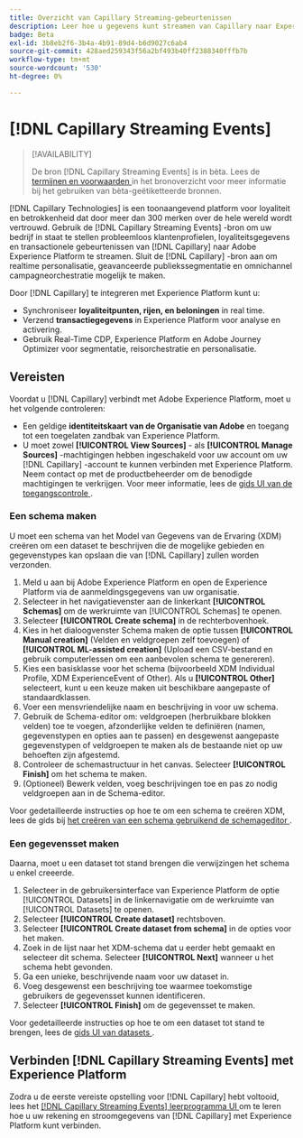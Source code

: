 ```yaml
---
title: Overzicht van Capillary Streaming-gebeurtenissen
description: Leer hoe u gegevens kunt streamen van Capillary naar Experience Platform.
badge: Beta
exl-id: 3b8eb2f6-3b4a-4b91-89d4-b6d9027c6ab4
source-git-commit: 428aed259343f56a2bf493b40ff2388340fffb7b
workflow-type: tm+mt
source-wordcount: '530'
ht-degree: 0%

---
```


# [!DNL Capillary Streaming Events]

>[!AVAILABILITY]
>
>De bron [!DNL Capillary Streaming Events] is in bèta. Lees de [ termijnen en voorwaarden ](../../home.md#terms-and-conditions) in het bronoverzicht voor meer informatie bij het gebruiken van bèta-geëtiketteerde bronnen.

[!DNL Capillary Technologies] is een toonaangevend platform voor loyaliteit en betrokkenheid dat door meer dan 300 merken over de hele wereld wordt vertrouwd. Gebruik de [!DNL Capillary Streaming Events] -bron om uw bedrijf in staat te stellen probleemloos klantenprofielen, loyaliteitsgegevens en transactionele gebeurtenissen van [!DNL Capillary] naar Adobe Experience Platform te streamen. Sluit de [!DNL Capillary] -bron aan om realtime personalisatie, geavanceerde publiekssegmentatie en omnichannel campagneorchestratie mogelijk te maken.

Door [!DNL Capillary] te integreren met Experience Platform kunt u:

* Synchroniseer **loyaliteitpunten, rijen, en beloningen** in real time.
* Verzend **transactiegegevens** in Experience Platform voor analyse en activering.
* Gebruik Real-Time CDP, Experience Platform en Adobe Journey Optimizer voor segmentatie, reisorchestratie en personalisatie.

## Vereisten

Voordat u [!DNL Capillary] verbindt met Adobe Experience Platform, moet u het volgende controleren:

* Een geldige **identiteitskaart van de Organisatie van Adobe** en toegang tot een toegelaten zandbak van Experience Platform.
* U moet zowel **[!UICONTROL View Sources]** - als **[!UICONTROL Manage Sources]** -machtigingen hebben ingeschakeld voor uw account om uw [!DNL Capillary] -account te kunnen verbinden met Experience Platform. Neem contact op met de productbeheerder om de benodigde machtigingen te verkrijgen. Voor meer informatie, lees de [ gids UI van de toegangscontrole ](../../../access-control/ui/overview.md).

### Een schema maken

U moet een schema van het Model van Gegevens van de Ervaring (XDM) creëren om een dataset te beschrijven die de mogelijke gebieden en gegevenstypes kan opslaan die van [!DNL Capillary] zullen worden verzonden.

1. Meld u aan bij Adobe Experience Platform en open de Experience Platform via de aanmeldingsgegevens van uw organisatie.
2. Selecteer in het navigatievenster aan de linkerkant **[!UICONTROL Schemas]** om de werkruimte van [!UICONTROL Schemas] te openen.
3. Selecteer **[!UICONTROL Create schema]** in de rechterbovenhoek.
4. Kies in het dialoogvenster Schema maken de optie tussen **[!UICONTROL Manual creation]** (Velden en veldgroepen zelf toevoegen) of **[!UICONTROL ML-assisted creation]** (Upload een CSV-bestand en gebruik computerlessen om een aanbevolen schema te genereren).
5. Kies een basisklasse voor het schema (bijvoorbeeld XDM Individual Profile, XDM ExperienceEvent of Other). Als u **[!UICONTROL Other]** selecteert, kunt u een keuze maken uit beschikbare aangepaste of standaardklassen.
6. Voer een mensvriendelijke naam en beschrijving in voor uw schema.
7. Gebruik de Schema-editor om: veldgroepen (herbruikbare blokken velden) toe te voegen, afzonderlijke velden te definiëren (namen, gegevenstypen en opties aan te passen) en desgewenst aangepaste gegevenstypen of veldgroepen te maken als de bestaande niet op uw behoeften zijn afgestemd.
8. Controleer de schemastructuur in het canvas. Selecteer **[!UICONTROL Finish]** om het schema te maken.
9. (Optioneel) Bewerk velden, voeg beschrijvingen toe en pas zo nodig veldgroepen aan in de Schema-editor.

Voor gedetailleerde instructies op hoe te om een schema te creëren XDM, lees de gids bij [ het creëren van een schema gebruikend de schemageditor ](../../../xdm/tutorials/create-schema-ui.md).

### Een gegevensset maken

Daarna, moet u een dataset tot stand brengen die verwijzingen het schema u enkel creeerde.

1. Selecteer in de gebruikersinterface van Experience Platform de optie [!UICONTROL Datasets] in de linkernavigatie om de werkruimte van [!UICONTROL Datasets] te openen.
2. Selecteer **[!UICONTROL Create dataset]** rechtsboven.
3. Selecteer **[!UICONTROL Create dataset from schema]** in de opties voor het maken.
4. Zoek in de lijst naar het XDM-schema dat u eerder hebt gemaakt en selecteer dit schema. Selecteer **[!UICONTROL Next]** wanneer u het schema hebt gevonden.
5. Ga een unieke, beschrijvende naam voor uw dataset in.
6. Voeg desgewenst een beschrijving toe waarmee toekomstige gebruikers de gegevensset kunnen identificeren.
7. Selecteer **[!UICONTROL Finish]** om de gegevensset te maken.

Voor gedetailleerde instructies op hoe te om een dataset tot stand te brengen, lees de [ gids UI van datasets ](../../../catalog/datasets/user-guide.md).

## Verbinden [!DNL Capillary Streaming Events] met Experience Platform

Zodra u de eerste vereiste opstelling voor [!DNL Capillary] hebt voltooid, lees het [[!DNL Capillary Streaming Events]  leerprogramma UI ](../../tutorials/ui/create/loyalty/capillary.md) om te leren hoe u uw rekening en stroomgegevens van [!DNL Capillary] met Experience Platform kunt verbinden.
